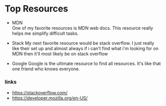 # Top Resources

* MDN  
 One of my favorite resources is MDN web docs. This resource really helps me simplify difficult tasks.

* Stack
My next favorite resource would be stack overflow. I just really like their set up and almost always if i can't find what i'm looking for on MDN then it'll most likely be on stack overflow

* Google
Google is the ultimate resource to find all resources. It's like that one friend who knows everyone. 

### links
* https://stackoverflow.com/
* https://developer.mozilla.org/en-US/
